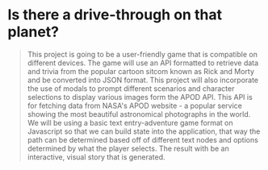 # Is there a drive-through on that planet?

> This project is going to be a user-friendly game that is compatible on different devices. The game will use an API formatted to retrieve data and trivia from the popular cartoon sitcom known as Rick and Morty and be converted into JSON format. This project will also incorporate the use of modals to prompt different scenarios and character selections to display various images form the APOD API. This API is for fetching data from NASA's APOD website - a popular service showing the most beautiful astronomical photographs in the world. We will be using a basic text entry-adventure game format on Javascript so that we can build state into the application, that way the path can be determined based off of different text nodes and options determined by what the player selects. The result with be an interactive, visual story that is generated.